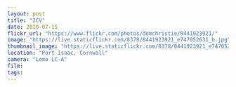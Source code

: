 ```yaml
---
layout: post
title: "2CV"
date: 2010-07-15
flickr_url: "https://www.flickr.com/photos/domchristie/8441923921/"
image: "https://live.staticflickr.com/8378/8441923921_e747052631_b.jpg"
thumbnail_image: "https://live.staticflickr.com/8378/8441923921_e747052631_q.jpg"
location: "Port Isaac, Cornwall"
camera: "Lomo LC-A"
film:
tags:
---
```

